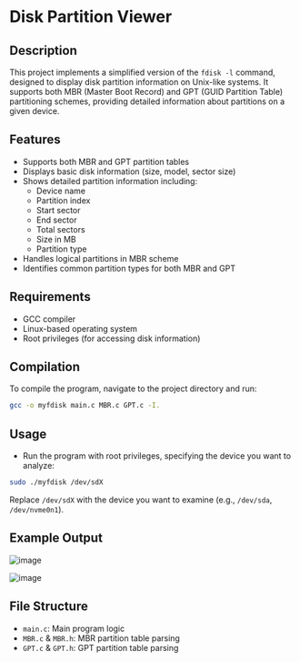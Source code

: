 
# Disk Partition Viewer

## Description

This project implements a simplified version of the `fdisk -l` command, designed to display disk partition information on Unix-like systems. It supports both MBR (Master Boot Record) and GPT (GUID Partition Table) partitioning schemes, providing detailed information about partitions on a given device.

## Features

- Supports both MBR and GPT partition tables
- Displays basic disk information (size, model, sector size)
- Shows detailed partition information including:
  - Device name
  - Partition index
  - Start sector
  - End sector
  - Total sectors
  - Size in MB
  - Partition type
- Handles logical partitions in MBR scheme
- Identifies common partition types for both MBR and GPT

## Requirements

- GCC compiler
- Linux-based operating system
- Root privileges (for accessing disk information)

## Compilation

To compile the program, navigate to the project directory and run:

```bash
gcc -o myfdisk main.c MBR.c GPT.c -I.
```

## Usage

- Run the program with root privileges, specifying the device you want to analyze:

```bash
sudo ./myfdisk /dev/sdX
```

Replace `/dev/sdX` with the device you want to examine (e.g., `/dev/sda`, `/dev/nvme0n1`).

## Example Output
![image](https://github.com/user-attachments/assets/802f2825-3d2e-4d6f-954d-3f8e9cea84bb)

![image](https://github.com/user-attachments/assets/0adcf53a-88e7-4c7b-9572-f468191ca478)




## File Structure

- `main.c`: Main program logic
- `MBR.c` & `MBR.h`: MBR partition table parsing
- `GPT.c` & `GPT.h`: GPT partition table parsing





